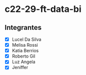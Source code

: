 # c22-29-ft-data-bi

## Integrantes
- [X] Lucel Da Silva
- [X] Melisa Rossi
- [X] Katia Berrios
- [X] Roberto Gil
- [X] Luz Angela
- [X] Jeniffer
